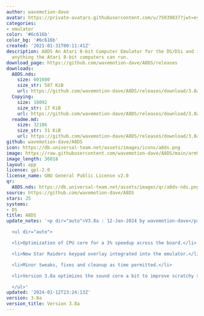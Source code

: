 ```yaml
---
author: wavemotion-dave
avatar: https://private-avatars.githubusercontent.com/u/75039837?jwt=eyJhbGciOiJIUzI1NiIsInR5cCI6IkpXVCJ9.eyJpc3MiOiJnaXRodWIuY29tIiwiYXVkIjoicmF3LmdpdGh1YnVzZXJjb250ZW50LmNvbSIsImtleSI6ImtleTEiLCJleHAiOjE3MzQ2NzYwODAsIm5iZiI6MTczNDY3NDg4MCwicGF0aCI6Ii91Lzc1MDM5ODM3In0.Ck7H5CVFQsuHXUX6-V-YbGonKBBZDaU45p8Ve8bDeaU&v=4
categories:
- emulator
color: '#6c616b'
color_bg: '#6c616b'
created: '2021-01-31T00:11:41Z'
description: A8DS An Atari 8-bit Computer Emulator for the DS/DSi and includes virtually
  anything the Atari 8-bit computers can run.
download_page: https://github.com/wavemotion-dave/A8DS/releases
downloads:
  A8DS.nds:
    size: 601600
    size_str: 587 KiB
    url: https://github.com/wavemotion-dave/A8DS/releases/download/3.8a/A8DS.nds
  Copying:
    size: 18092
    size_str: 17 KiB
    url: https://github.com/wavemotion-dave/A8DS/releases/download/3.8a/Copying
  readme.md:
    size: 32186
    size_str: 31 KiB
    url: https://github.com/wavemotion-dave/A8DS/releases/download/3.8a/readme.md
github: wavemotion-dave/A8DS
icon: https://db.universal-team.net/assets/images/icons/a8ds.png
image: https://raw.githubusercontent.com/wavemotion-dave/A8DS/main/arm9/gfx/bgTop.png
image_length: 36018
layout: app
license: gpl-2.0
license_name: GNU General Public License v2.0
qr:
  A8DS.nds: https://db.universal-team.net/assets/images/qr/a8ds-nds.png
source: https://github.com/wavemotion-dave/A8DS
stars: 25
systems:
- DS
title: A8DS
update_notes: '<p dir="auto">V3.8a : 12-Jan-2024 by wavemotion-dave</p>

  <ul dir="auto">

  <li>Optimization of CPU core for a 3% speedup across the board.</li>

  <li>New Star Raiders keypad overlay integrated into the emulator.</li>

  <li>Minor tweaks, fixes and cleanup as time permitted.</li>

  <li>Version 3.8a optimizes the sound core a bit to improve scratchy sounds.</li>

  </ul>'
updated: '2024-01-12T23:24:13Z'
version: 3.8a
version_title: Version 3.8a
---
```

